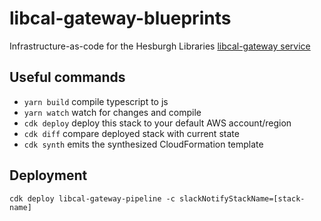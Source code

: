 # libcal-gateway-blueprints
Infrastructure-as-code for the Hesburgh Libraries [libcal-gateway service](https://github.com/ndlib/libcal-gateway)

## Useful commands

 * `yarn build`   compile typescript to js
 * `yarn watch`   watch for changes and compile
 * `cdk deploy`      deploy this stack to your default AWS account/region
 * `cdk diff`        compare deployed stack with current state
 * `cdk synth`       emits the synthesized CloudFormation template

## Deployment
```
cdk deploy libcal-gateway-pipeline -c slackNotifyStackName=[stack-name]
```
